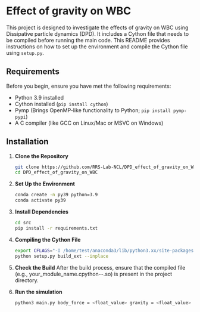 # Effect of gravity on WBC
This project is designed to investigate the effects of gravity on WBC using Dissipative particle dynamics (DPD). It includes a Cython file that needs to be compiled before running the main code. This README provides instructions on how to set up the environment and compile the Cython file using `setup.py`.

## Requirements

Before you begin, ensure you have met the following requirements:

- Python 3.9 installed
- Cython installed (`pip install cython`)
- Pymp (Brings OpenMP-like functionality to Python; `pip install pymp-pypi`)
- A C compiler (like GCC on Linux/Mac or MSVC on Windows)

## Installation

1. **Clone the Repository**

   ```bash
   git clone https://github.com/RRS-Lab-NCL/DPD_effect_of_gravity_on_WBC.git
   cd DPD_effect_of_gravity_on_WBC
   
2. **Set Up the Environment**

   ```bash
   conda create -n py39 python=3.9
   conda activate py39

3. **Install Dependencies**

   ```bash
   cd src
   pip install -r requirements.txt

4. **Compiling the Cython File**

   ```bash
   export CFLAGS="-I /home/test/anaconda3/lib/python3.xx/site-packages/numpy/core/include $CFLAGS"
   python setup.py build_ext --inplace

5. **Check the Build**
   After the build process, ensure that the compiled file (e.g., your_module_name.cpython-<version>-<platform>.so) is present in the project directory.

6. **Run the simulation**

   ```bash
   python3 main.py body_force = <float_value> gravity = <float_value>
